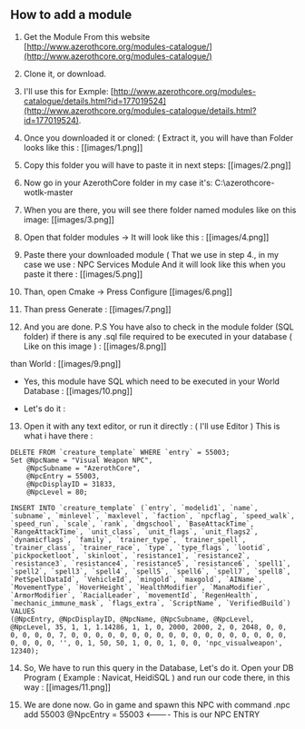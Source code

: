 
## **How to add a module**


1. Get the Module From this website [http://www.azerothcore.org/modules-catalogue/](http://www.azerothcore.org/modules-catalogue/)
2. Clone it, or download.
3. I'll use this for Exmple: [http://www.azerothcore.org/modules-catalogue/details.html?id=177019524](http://www.azerothcore.org/modules-catalogue/details.html?id=177019524).
4. Once you downloaded it or cloned: ( Extract it, you will have than Folder looks like this :
[[images/1.png]]


5. Copy this folder you will have to paste it in next steps:
[[images/2.png]]

6. Now go in your AzerothCore folder in my case it's: C:\azerothcore-wotlk-master

7. When you are there, you will see there folder named modules like on this image:
[[images/3.png]]

8. Open that folder modules -> It will look like this :
[[images/4.png]]

9. Paste there your downloaded module ( That we use in step 4., in my case we use : NPC Services Module
And it will look like this when you paste it there :
[[images/5.png]]

10. Than, open Cmake -> Press Configure
[[images/6.png]]

11. Than press Generate :
[[images/7.png]]

12. And you are done. P.S You have also to check in the module folder (SQL folder) if there is any .sql file required to be executed in your database ( Like on this image ) :
[[images/8.png]]

 than World :
[[images/9.png]]

- Yes, this module have SQL which need to be executed in your World Database :
[[images/10.png]]

- Let's do it :
13. Open it with any text editor, or run it directly : ( I'll use Editor )
This is what i have there :

```
DELETE FROM `creature_template` WHERE `entry` = 55003;
Set @NpcName = "Visual Weapon NPC",
	@NpcSubname = "AzerothCore",
	@NpcEntry = 55003,
	@NpcDisplayID = 31833,
	@NpcLevel = 80;

INSERT INTO `creature_template` (`entry`, `modelid1`, `name`, `subname`, `minlevel`, `maxlevel`, `faction`, `npcflag`, `speed_walk`, `speed_run`, `scale`, `rank`, `dmgschool`, `BaseAttackTime`, `RangeAttackTime`, `unit_class`, `unit_flags`, `unit_flags2`, `dynamicflags`, `family`, `trainer_type`, `trainer_spell`, `trainer_class`, `trainer_race`, `type`, `type_flags`, `lootid`, `pickpocketloot`, `skinloot`, `resistance1`, `resistance2`, `resistance3`, `resistance4`, `resistance5`, `resistance6`, `spell1`, `spell2`, `spell3`, `spell4`, `spell5`, `spell6`, `spell7`, `spell8`, `PetSpellDataId`, `VehicleId`, `mingold`, `maxgold`, `AIName`, `MovementType`, `HoverHeight`, `HealthModifier`, `ManaModifier`, `ArmorModifier`, `RacialLeader`, `movementId`, `RegenHealth`, `mechanic_immune_mask`, `flags_extra`, `ScriptName`, `VerifiedBuild`) VALUES 
(@NpcEntry, @NpcDisplayID, @NpcName, @NpcSubname, @NpcLevel, @NpcLevel, 35, 1, 1, 1.14286, 1, 1, 0, 2000, 2000, 2, 0, 2048, 0, 0, 0, 0, 0, 0, 7, 0, 0, 0, 0, 0, 0, 0, 0, 0, 0, 0, 0, 0, 0, 0, 0, 0, 0, 0, 0, 0, 0, '', 0, 1, 50, 50, 1, 0, 0, 1, 0, 0, 'npc_visualweapon', 12340);
```

14. So, We have to run this query in the Database, Let's do it.
Open your DB Program ( Example : Navicat, HeidiSQL ) and run our code there, in this way :
[[images/11.png]]

15. We are done now. Go in game and spawn this NPC with command .npc add 55003
@NpcEntry = 55003 <---- This is our NPC ENTRY
